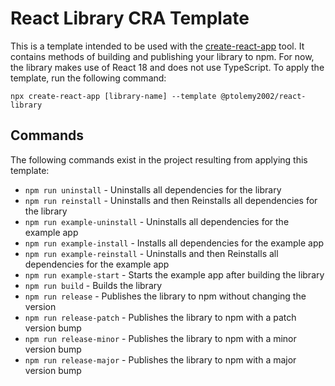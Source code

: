 # React Library CRA Template
This is a template intended to be used with the [create-react-app](https://www.npmjs.com/package/create-react-app) tool. It contains methods of building and publishing your library to npm.
For now, the library makes use of React 18 and does not use TypeScript. To apply the template, run the following command:

```npx create-react-app [library-name] --template @ptolemy2002/react-library```

## Commands
The following commands exist in the project resulting from applying this template:
- `npm run uninstall` - Uninstalls all dependencies for the library
- `npm run reinstall` - Uninstalls and then Reinstalls all dependencies for the library
- `npm run example-uninstall` - Uninstalls all dependencies for the example app
- `npm run example-install` - Installs all dependencies for the example app
- `npm run example-reinstall` - Uninstalls and then Reinstalls all dependencies for the example app
- `npm run example-start` - Starts the example app after building the library
- `npm run build` - Builds the library
- `npm run release` - Publishes the library to npm without changing the version
- `npm run release-patch` - Publishes the library to npm with a patch version bump
- `npm run release-minor` - Publishes the library to npm with a minor version bump
- `npm run release-major` - Publishes the library to npm with a major version bump